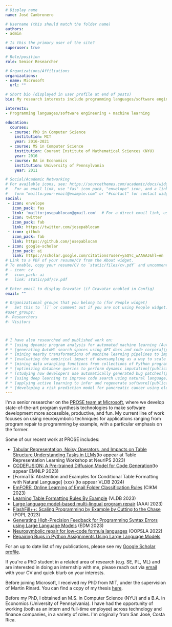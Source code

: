 ```yaml
---
# Display name
name: José Cambronero

# Username (this should match the folder name)
authors:
- admin

# Is this the primary user of the site?
superuser: true

# Role/position
role: Senior Researcher

# Organizations/Affiliations
organizations:
- name: Microsoft
  url: ""

# Short bio (displayed in user profile at end of posts)
bio: My research interests include programming languages/software engineering, databases, and machine learning.

interests:
- Programming languages/software engineering + machine learning

education:
  courses:
  - course: PhD in Computer Science
    institution: MIT
    year: 2016-2021
  - course: MS in Computer Science
    institution: Courant Institute of Mathematical Sciences (NYU)
    year: 2016
  - course: BA in Economics
    institution: University of Pennsylvania
    year: 2011

# Social/Academic Networking
# For available icons, see: https://sourcethemes.com/academic/docs/widgets/#icons
#   For an email link, use "fas" icon pack, "envelope" icon, and a link in the
#   form "mailto:your-email@example.com" or "#contact" for contact widget.
social:
 - icon: envelope
   icon_pack: fas
   link: 'mailto:josepablocam@gmail.com'  # For a direct email link, use "mailto:test@example.org".
 - icon: twitter
   icon_pack: fab
   link: https://twitter.com/josepablocam
 - icon: github
   icon_pack: fab
   link: https://github.com/josepablocam
 - icon: google-scholar
   icon_pack: ai
   link: https://scholar.google.com/citations?user=yaQYc_wAAAAJ&hl=en
# Link to a PDF of your resume/CV from the About widget.
# To enable, copy your resume/CV to `static/files/cv.pdf` and uncomment the lines below.
# - icon: cv
#   icon_pack: ai
#   link: static/pdf/cv.pdf

# Enter email to display Gravatar (if Gravatar enabled in Config)
email: ""

# Organizational groups that you belong to (for People widget)
#   Set this to `[]` or comment out if you are not using People widget.
#user_groups:
#- Researchers
#- Visitors



# I have also researched and published work on:
# * [using dynamic program analysis for automated machine learning (AutoML)](publication/oopsla-2019/oopsla2019)
# * [generating AutoML search spaces using API docs and code corpora](publication/fse-2020/fse2020)
# * [mining nearby transformations of machine learning pipelines to improve their performance](publication/janus/janus)
# * [evaluating the empirical impact of downsampling as a way to scale genetic-programming-based AutoML to large datasets](publication/downsampling/downsampling)
# * [mining data wrangling functions from collections of Python programs written to work with the same dataset](publication/wranglesearch/wranglesearch)
# * [optimizing database queries to perform dynamic imputation](publication/vldb-2017/vldb2017)
# * [studying how developers use automatically generated bug patches](publication/vlhcc-2019/vlhcc2019)
# * [using deep learning to improve code search using natural language](publication/fse-2019/fse2019)
# * [applying active learning to infer and regenerate software](publication/onward-2019/onward2019)
# * [developing a risk prediction model for pancreatic cancer using electronic health records](publication/ejc-pdac/pdac)
---
```


I'm a senior researcher on the [PROSE team at Microsoft](https://www.microsoft.com/en-us/research/group/prose/),
where we develop state-of-the-art program synthesis technologies to make software development
more accessible, productive, and fun. My current line of work focuses on
using neurosymbolic techniques for applications ranging from
program repair to programming by example, with a particular emphasis on the former.

Some of our recent work at PROSE includes:


* [Tabular Representation, Noisy Operators, and Impacts on Table Structure Understanding Tasks in LLMs](https://openreview.net/forum?id=Ld5UCpiT07)(to appear at Table Representation Learning Workshop at NeurIPS 2023)
* [CODEFUSION: A Pre-trained Diffusion Model for Code Generation](https://www.microsoft.com/en-us/research/publication/codefusion-a-pre-trained-diffusion-model-for-code-generation/)(to appear EMNLP 2023)
* [FormaT5: Abstention and Examples for Conditional Table Formatting with Natural Language] (xxx) (to appear VLDB 2024)
* [EmFORE: Online Learning of Email Folder Classification Rules](https://dl.acm.org/doi/10.1145/3583780.3614863) (CIKM 2023)
* [Learning Table Formatting Rules By Example](https://dl.acm.org/doi/abs/10.14778/3603581.3603600) (VLDB 2023)
* [Large language model-based multi-lingual program repair](https://ojs.aaai.org/index.php/AAAI/article/view/25642) (AAAI 2023)
* [FlashFill++: Scaling Programming by Example by Cutting to the Chase](pdf/popl23-flashfillpp.pdf) (POPL 2023)
* [Generating High-Precision Feedback for Programming Syntax Errors using Large Language Models](https://arxiv.org/abs/2302.04662) (EDM 2023)
* [Neurosymbolic repair for low-code formula languages](https://dl.acm.org/doi/10.1145/3563327) (OOPSLA 2022)
* [Repairing Bugs in Python Assignments Using Large Language Models](https://arxiv.org/abs/2209.14876)

For an up to date
list of my publications,
please see my [Google Scholar profile](https://scholar.google.com/citations?user=yaQYc_wAAAAJ&hl=en).

If you're a PhD student in a related area of research (e.g. SE, PL, ML)
and are interested in doing an internship with me, please reach out
via [email](mailto:jcambronero@microsoft.com) with your CV and quick blurb on 
your interests.

Before joining Microsoft, I received my PhD from MIT, under the supervision
of Martin Rinard. You can find a copy of my thesis [here](pdf/JCambronero-PhD-EECS-June2021.pdf).


Before my PhD, I obtained an M.S. in Computer Science (NYU) and a B.A.
in Economics (University of Pennsylvania). I have had the opportunity of working (both as an intern and full-time employee)
across technology and finance companies, in a variety of roles.
I'm originally from San José, Costa Rica.
